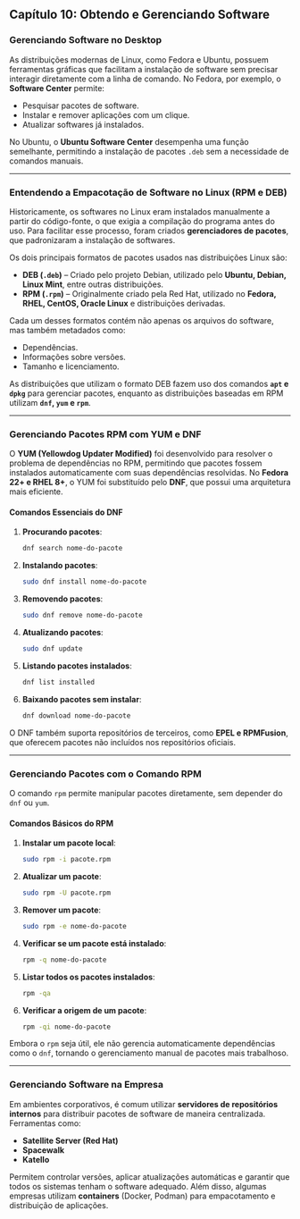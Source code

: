 ## **Capítulo 10: Obtendo e Gerenciando Software**

### **Gerenciando Software no Desktop**
As distribuições modernas de Linux, como Fedora e Ubuntu, possuem ferramentas gráficas que facilitam a instalação de software sem precisar interagir diretamente com a linha de comando. No Fedora, por exemplo, o **Software Center** permite:
- Pesquisar pacotes de software.
- Instalar e remover aplicações com um clique.
- Atualizar softwares já instalados.

No Ubuntu, o **Ubuntu Software Center** desempenha uma função semelhante, permitindo a instalação de pacotes `.deb` sem a necessidade de comandos manuais.

---

### **Entendendo a Empacotação de Software no Linux (RPM e DEB)**
Historicamente, os softwares no Linux eram instalados manualmente a partir do código-fonte, o que exigia a compilação do programa antes do uso. Para facilitar esse processo, foram criados **gerenciadores de pacotes**, que padronizaram a instalação de softwares.

Os dois principais formatos de pacotes usados nas distribuições Linux são:
- **DEB (`.deb`)** – Criado pelo projeto Debian, utilizado pelo **Ubuntu, Debian, Linux Mint**, entre outras distribuições.
- **RPM (`.rpm`)** – Originalmente criado pela Red Hat, utilizado no **Fedora, RHEL, CentOS, Oracle Linux** e distribuições derivadas.

Cada um desses formatos contém não apenas os arquivos do software, mas também metadados como:
- Dependências.
- Informações sobre versões.
- Tamanho e licenciamento.

As distribuições que utilizam o formato DEB fazem uso dos comandos **`apt` e `dpkg`** para gerenciar pacotes, enquanto as distribuições baseadas em RPM utilizam **`dnf`, `yum` e `rpm`**.

---

### **Gerenciando Pacotes RPM com YUM e DNF**
O **YUM (Yellowdog Updater Modified)** foi desenvolvido para resolver o problema de dependências no RPM, permitindo que pacotes fossem instalados automaticamente com suas dependências resolvidas. No **Fedora 22+ e RHEL 8+**, o YUM foi substituído pelo **DNF**, que possui uma arquitetura mais eficiente.

#### **Comandos Essenciais do DNF**
1. **Procurando pacotes**:
   ```bash
   dnf search nome-do-pacote
   ```

2. **Instalando pacotes**:
   ```bash
   sudo dnf install nome-do-pacote
   ```

3. **Removendo pacotes**:
   ```bash
   sudo dnf remove nome-do-pacote
   ```

4. **Atualizando pacotes**:
   ```bash
   sudo dnf update
   ```

5. **Listando pacotes instalados**:
   ```bash
   dnf list installed
   ```

6. **Baixando pacotes sem instalar**:
   ```bash
   dnf download nome-do-pacote
   ```

O DNF também suporta repositórios de terceiros, como **EPEL e RPMFusion**, que oferecem pacotes não incluídos nos repositórios oficiais.

---

### **Gerenciando Pacotes com o Comando RPM**
O comando `rpm` permite manipular pacotes diretamente, sem depender do `dnf` ou `yum`.

#### **Comandos Básicos do RPM**
1. **Instalar um pacote local**:
   ```bash
   sudo rpm -i pacote.rpm
   ```
2. **Atualizar um pacote**:
   ```bash
   sudo rpm -U pacote.rpm
   ```
3. **Remover um pacote**:
   ```bash
   sudo rpm -e nome-do-pacote
   ```
4. **Verificar se um pacote está instalado**:
   ```bash
   rpm -q nome-do-pacote
   ```
5. **Listar todos os pacotes instalados**:
   ```bash
   rpm -qa
   ```
6. **Verificar a origem de um pacote**:
   ```bash
   rpm -qi nome-do-pacote
   ```

Embora o `rpm` seja útil, ele não gerencia automaticamente dependências como o `dnf`, tornando o gerenciamento manual de pacotes mais trabalhoso.

---

### **Gerenciando Software na Empresa**
Em ambientes corporativos, é comum utilizar **servidores de repositórios internos** para distribuir pacotes de software de maneira centralizada. Ferramentas como:
- **Satellite Server (Red Hat)**
- **Spacewalk**
- **Katello**

Permitem controlar versões, aplicar atualizações automáticas e garantir que todos os sistemas tenham o software adequado. Além disso, algumas empresas utilizam **containers** (Docker, Podman) para empacotamento e distribuição de aplicações.